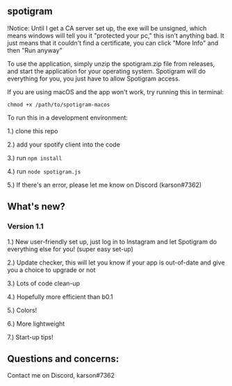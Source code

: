 ## spotigram

!Notice: Until I get a CA server set up, the exe will be unsigned, which means windows will tell you it "protected your pc," this isn't anything bad. It just means that it couldn't find a certificate, you can click "More Info" and then "Run anyway"

To use the application, simply unzip the spotigram.zip file from releases, and start the application for your operating system. Spotigram will do everything for you, you just have to allow Spotigram access.

If you are using macOS and the app won't work, try running this in terminal: 

`chmod +x /path/to/spotigram-macos`



To run this in a development environment:

1.) clone this repo

2.) add your spotify client into the code

3.) run `npm install`

4.) run `node spotigram.js`

5.) If there's an error, please let me know on Discord (karson#7362)

## What's new?
### Version 1.1

1.) New user-friendly set up, just log in to Instagram and let Spotigram do everything else for you! (super easy set-up)

2.) Update checker, this will let you know if your app is out-of-date and give you a choice to upgrade or not

3.) Lots of code clean-up

4.) Hopefully more efficient than b0.1

5.) Colors!

6.) More lightweight

7.) Start-up tips!


## Questions and concerns:

Contact me on Discord, karson#7362
